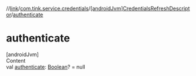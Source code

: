 //[link](../../index.md)/[com.tink.service.credentials](../index.md)/[[androidJvm]CredentialsRefreshDescriptor](index.md)/[authenticate](authenticate.md)



# authenticate  
[androidJvm]  
Content  
val [authenticate](authenticate.md): [Boolean](https://kotlinlang.org/api/latest/jvm/stdlib/kotlin/-boolean/index.html)? = null  



